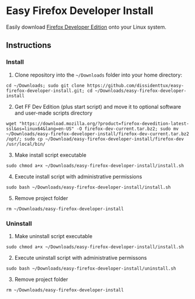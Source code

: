 # Easy Firefox Developer Install
Easily download [Firefox Developer Edition](https://www.mozilla.org/en-US/firefox/developer/) onto your Linux system.

## Instructions
### Install
1. Clone repository into the `~/Downloads` folder into your home directory:
```
cd ~/Downloads; sudo git clone https://github.com/dissidenttux/easy-firefox-developer-install.git; cd ~/Downloads/easy-firefox-developer-install
```
2. Get FF Dev Edition (plus start script) and move it to optional software and user-made scripts directory
```
wget "https://download.mozilla.org/?product=firefox-devedition-latest-ssl&os=linux64&lang=en-US" -O firefox-dev-current.tar.bz2; sudo mv ~/Downloads/easy-firefox-developer-install/firefox-dev-current.tar.bz2 /opt/; sudo cp ~/Download/easy-firefox-developer-install/firefox-dev /usr/local/bin/
```
3. Make install script executable
```
sudo chmod a+x ~/Downloads/easy-firefox-developer-install/install.sh
```
4. Execute install script with administrative permissions
```
sudo bash ~/Downloads/easy-firefox-developer-install/install.sh
```
5. Remove project folder
```
rm ~/Downloads/easy-firefox-developer-install
```

### Uninstall
1. Make uninstall script executable
```
sudo chmod a+x ~/Downloads/easy-firefox-developer-install/install.sh 
```
2. Execute uninstall script with administrative permissons
```
sudo bash ~/Downloads/easy-firefox-developer-install/uninstall.sh
```
3. Remove project folder
``` 
rm ~/Downloads/easy-firefox-developer-install           
```
